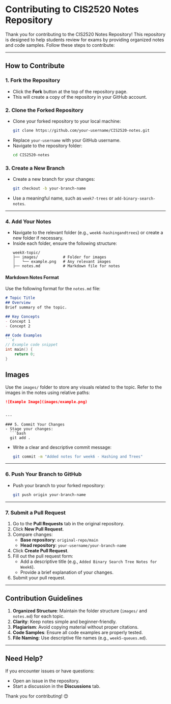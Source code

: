 # Contributing to CIS2520 Notes Repository

Thank you for contributing to the CIS2520 Notes Repository! This repository is designed to help students review for exams by providing organized notes and code samples. Follow these steps to contribute:

---

## How to Contribute

### 1. Fork the Repository
- Click the **Fork** button at the top of the repository page.
- This will create a copy of the repository in your GitHub account.

### 2. Clone the Forked Repository
- Clone your forked repository to your local machine:
  ```bash
  git clone https://github.com/your-username/CIS2520-notes.git
  ```
- Replace `your-username` with your GitHub username.
- Navigate to the repository folder:
  ```bash
  cd CIS2520-notes
  ```

### 3. Create a New Branch
- Create a new branch for your changes:
  ```bash
  git checkout -b your-branch-name
  ```
- Use a meaningful name, such as `week7-trees` or `add-binary-search-notes`.

---

### 4. Add Your Notes
- Navigate to the relevant folder (e.g., `week6-hashingandtrees`) or create a new folder if necessary.
- Inside each folder, ensure the following structure:
  ```
  weekX-topic/
  ├── images/           # Folder for images
  │   └── example.png   # Any relevant images
  ├── notes.md          # Markdown file for notes
  ```

#### **Markdown Notes Format**
Use the following format for the `notes.md` file:
```markdown
# Topic Title
## Overview
Brief summary of the topic.

## Key Concepts
- Concept 1
- Concept 2

## Code Examples
```c
// Example code snippet
int main() {
    return 0;
}
```

## Images
Use the `images/` folder to store any visuals related to the topic. Refer to the images in the notes using relative paths:
```markdown
![Example Image](images/example.png)
```
```

---

### 5. Commit Your Changes
- Stage your changes:
  ```bash
  git add .
  ```
- Write a clear and descriptive commit message:
  ```bash
  git commit -m "Added notes for week6 - Hashing and Trees"
  ```
---

### 6. Push Your Branch to GitHub
- Push your branch to your forked repository:
  ```bash
  git push origin your-branch-name
  ```

---

### 7. Submit a Pull Request
1. Go to the **Pull Requests** tab in the original repository.
2. Click **New Pull Request**.
3. Compare changes:
   - **Base repository**: `original-repo/main`
   - **Head repository**: `your-username/your-branch-name`
4. Click **Create Pull Request**.
5. Fill out the pull request form:
   - Add a descriptive title (e.g., `Added Binary Search Tree Notes for Week6`).
   - Provide a brief explanation of your changes.
6. Submit your pull request.

---

## Contribution Guidelines
1. **Organized Structure**: Maintain the folder structure (`images/` and `notes.md`) for each topic.
2. **Clarity**: Keep notes simple and beginner-friendly.
3. **Plagiarism**: Avoid copying material without proper citations.
4. **Code Samples**: Ensure all code examples are properly tested.
5. **File Naming**: Use descriptive file names (e.g., `week5-queues.md`).

---

## Need Help?
If you encounter issues or have questions:
- Open an issue in the repository.
- Start a discussion in the **Discussions** tab.

Thank you for contributing! 😊
